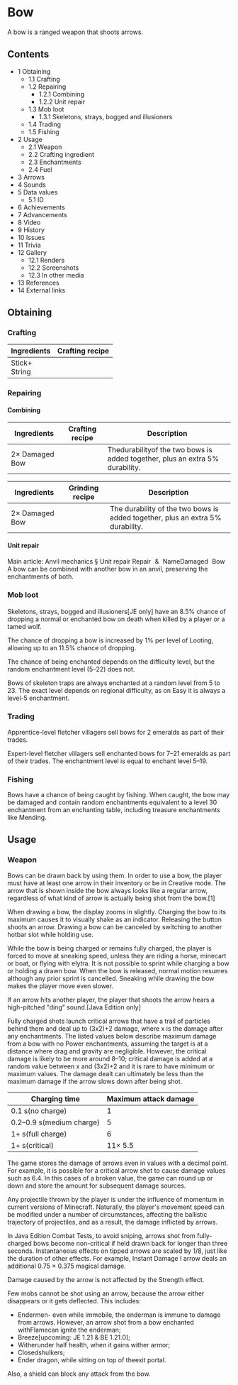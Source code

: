 # Bow
A bow is a ranged weapon that shoots arrows.

## Contents
- 1 Obtaining
	- 1.1 Crafting
	- 1.2 Repairing
		- 1.2.1 Combining
		- 1.2.2 Unit repair
	- 1.3 Mob loot
		- 1.3.1 Skeletons, strays, bogged and illusioners
	- 1.4 Trading
	- 1.5 Fishing
- 2 Usage
	- 2.1 Weapon
	- 2.2 Crafting ingredient
	- 2.3 Enchantments
	- 2.4 Fuel
- 3 Arrows
- 4 Sounds
- 5 Data values
	- 5.1 ID
- 6 Achievements
- 7 Advancements
- 8 Video
- 9 History
- 10 Issues
- 11 Trivia
- 12 Gallery
	- 12.1 Renders
	- 12.2 Screenshots
	- 12.3 In other media
- 13 References
- 14 External links

## Obtaining
### Crafting
| Ingredients       | Crafting recipe |
|-------------------|-----------------|
| Stick+<br/>String |                 |

### Repairing
#### Combining
| Ingredients    | Crafting recipe | Description                                                                  |
|----------------|-----------------|------------------------------------------------------------------------------|
| 2× Damaged Bow |                 | Thedurabilityof the two bows is added together, plus an extra 5% durability. |

| Ingredients    | Grinding recipe | Description                                                                    |
|----------------|-----------------|--------------------------------------------------------------------------------|
| 2× Damaged Bow |                 | The durability of the two bows is added together, plus an extra 5% durability. |

#### Unit repair
Main article: Anvil mechanics § Unit repair
Repair & NameDamaged Bow
A bow can be combined with another bow in an anvil, preserving the enchantments of both.

### Mob loot
#### 
Skeletons, strays, bogged and illusioners‌[JE  only] have an 8.5% chance of dropping a normal or enchanted bow on death when killed by a player or a tamed wolf. 

The chance of dropping a bow is increased by 1% per level of Looting, allowing up to an 11.5% chance of dropping. 

The chance of being enchanted depends on the difficulty level, but the random enchantment level (5–22) does not. 

Bows of skeleton traps are always enchanted at a random level from 5 to 23. The exact level depends on regional difficulty, as on Easy it is always a level-5 enchantment.

### Trading
Apprentice-level fletcher villagers sell bows for 2 emeralds as part of their trades.

Expert-level fletcher villagers sell enchanted bows for 7–21 emeralds as part of their trades. The enchantment level is equal to enchant level 5–19.

### Fishing
Bows have a chance of being caught by fishing. When caught, the bow may be damaged and contain random enchantments equivalent to a level 30 enchantment from an enchanting table, including treasure enchantments like Mending.

## Usage
### Weapon


Bows can be drawn back by using them. In order to use a bow, the player must have at least one arrow in their inventory or be in Creative mode. The arrow that is shown inside the bow always looks like a regular arrow, regardless of what kind of arrow is actually being shot from the bow.[1]

When drawing a bow, the display zooms in slightly. Charging the bow to its maximum causes it to visually shake as an indicator. Releasing the button shoots an arrow. Drawing a bow can be canceled by switching to another hotbar slot while holding use.

While the bow is being charged or remains fully charged, the player is forced to move at sneaking speed, unless they are riding a horse, minecart or boat, or flying with elytra. It is not possible to sprint while charging a bow or holding a drawn bow. When the bow is released, normal motion resumes although any prior sprint is cancelled. Sneaking while drawing the bow makes the player move even slower.

If an arrow hits another player, the player that shoots the arrow hears a high-pitched "ding" sound.‌[Java Edition  only]

Fully charged shots launch critical arrows that have a trail of particles behind them and deal up to (3x2)+2 damage, where x is the damage after any enchantments. The listed values below describe maximum damage from a bow with no Power enchantments, assuming the target is at a distance where drag and gravity are negligible. However, the critical damage is likely to be more around 8–10; critical damage is added at a random value between x and (3x2)+2 and it is rare to have minimum or maximum values. The damage dealt can ultimately be less than the maximum damage if the arrow slows down after being shot. 

| Charging time            | Maximum attack damage |
|--------------------------|-----------------------|
| 0.1 s(no charge)         | 1                     |
| 0.2–0.9 s(medium charge) | 5                     |
| 1+ s(full charge)        | 6                     |
| 1+ s(critical)           | 11× 5.5               |

The game stores the damage of arrows even in values with a decimal point. For example, it is possible for a critical arrow shot to cause damage values such as 6.4. In this cases of a broken value, the game can round up or down and store the amount for subsequent damage sources.

Any projectile thrown by the player is under the influence of momentum in current versions of Minecraft. Naturally, the player's movement speed can be modified under a number of circumstances, affecting the ballistic trajectory of projectiles, and as a result, the damage inflicted by arrows.

In Java Edition Combat Tests, to avoid sniping, arrows shot from fully-charged bows become non-critical if held drawn back for longer than three seconds. Instantaneous effects on tipped arrows are scaled by 1/8, just like the duration of other effects. For example, Instant Damage I arrow deals an additional 0.75 × 0.375 magical damage.

Damage caused by the arrow is not affected by the Strength effect.

Few mobs cannot be shot using an arrow, because the arrow either disappears or it gets deflected. This includes:

- Endermen- even while immobile, the enderman is immune to damage from arrows. However, an arrow shot from a bow enchanted withFlamecan ignite the enderman;
- Breeze‌[upcoming: JE 1.21 & BE 1.21.0];
- Witherunder half health, when it gains wither armor;
- Closedshulkers;
- Ender dragon, while sitting on top of theexit portal.

Also, a shield can block any attack from the bow.

